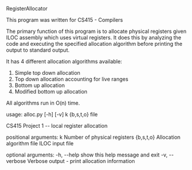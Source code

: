 RegisterAllocator

This program was written for CS415 - Compilers

The primary function of this program is to allocate physical registers
given ILOC assembly which uses virtual registers. It does this by analyzing
the code and executing the specified allocation algorithm before printing
the output to standard output.

It has 4 different allocation algorithms available:
 1) Simple top down allocation
 2) Top down allocation accounting for live ranges
 3) Bottom up allocation
 4) Modified bottom up allocation

All algorithms run in O(n) time. 

usage: alloc.py [-h] [-v] k {b,s,t,o} file

CS415 Project 1 -- local register allocation

positional arguments:
  k              Number of physical registers
  {b,s,t,o}      Allocation algorithm
  file           ILOC input file

optional arguments:
  -h, --help     show this help message and exit
  -v, --verbose  Verbose output - print allocation information

